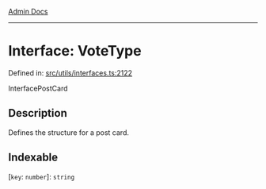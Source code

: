 [Admin Docs](/)

***

# Interface: VoteType

Defined in: [src/utils/interfaces.ts:2122](https://github.com/PalisadoesFoundation/talawa-admin/blob/main/src/utils/interfaces.ts#L2122)

InterfacePostCard

## Description

Defines the structure for a post card.

## Indexable

\[`key`: `number`\]: `string`
